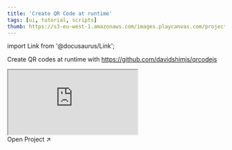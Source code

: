 ```yaml
---
title: 'Create QR Code at runtime'
tags: [ui, tutorial, scripts]
thumb: https://s3-eu-west-1.amazonaws.com/images.playcanvas.com/projects/12/1025199/3FC3F4-image-75.jpg
---
```


import Link from '@docusaurus/Link';

Create QR codes at runtime with https://github.com/davidshimjs/qrcodejs

<div className="iframe-container">
    <iframe src="https://playcanv.as/p/O5MDA13T/" title="Create QR Code at runtime" allow="camera; microphone; xr-spatial-tracking; fullscreen" allowfullscreen></iframe>
</div>

<Link to='https://playcanvas.com/project/1025199/'>Open Project ↗</Link>
